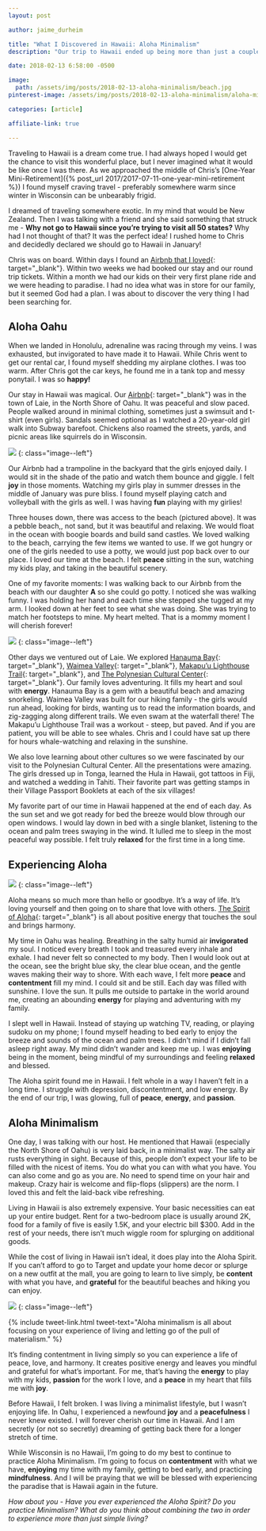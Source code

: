 ```yaml
---
layout: post

author: jaime_durheim

title: "What I Discovered in Hawaii: Aloha Minimalism"
description: "Our trip to Hawaii ended up being more than just a couple weeks on the beach. We discovered a way of living that spoke to our souls."

date: 2018-02-13 6:58:00 -0500

image:
  path: /assets/img/posts/2018-02-13-aloha-minimalism/beach.jpg
pinterest-image: /assets/img/posts/2018-02-13-aloha-minimalism/aloha-minimalism

categories: [article]

affiliate-link: true

---
```


Traveling to Hawaii is a dream come true. I had always hoped I would get the chance to visit this wonderful place, but I never imagined what it would be like once I was there. As we approached the middle of Chris’s [One-Year Mini-Retirement]({% post_url 2017/2017-07-11-one-year-mini-retirement %}) I found myself craving travel - preferably somewhere warm since winter in Wisconsin can be unbearably frigid.

I dreamed of traveling somewhere exotic. In my mind that would be New Zealand. Then I was talking with a friend and she said something that struck me - __Why not go to Hawaii since you’re trying to visit all 50 states?__ Why had I not thought of that? It was the perfect idea! I rushed home to Chris and decidedly declared we should go to Hawaii in January!

Chris was on board. Within days I found an [Airbnb that I loved](https://www.airbnb.com/rooms/841416){: target="_blank"}. Within two weeks we had booked our stay and our round trip tickets. Within a month we had our kids on their very first plane ride and we were heading to paradise. I had no idea what was in store for our family, but it seemed God had a plan. I was about to discover the very thing I had been searching for.

## Aloha Oahu

When we landed in Honolulu, adrenaline was racing through my veins. I was exhausted, but invigorated to have made it to Hawaii. While Chris went to get our rental car, I found myself shedding my airplane clothes. I was too warm. After Chris got the car keys, he found me in a tank top and messy ponytail. I was so __happy!__

Our stay in Hawaii was magical. Our [Airbnb](https://www.airbnb.com/c/chrisd5956){: target="_blank"} was in the town of Laie, in the North Shore of Oahu. It was peaceful and slow paced. People walked around in minimal clothing, sometimes just a swimsuit and t-shirt (even girls). Sandals seemed optional as I watched a 20-year-old girl walk into Subway barefoot. Chickens also roamed the streets, yards, and picnic areas like squirrels do in Wisconsin.

![]({{site.url}}/assets/img/posts/2018-02-13-aloha-minimalism/trampoline.jpg)
{: class="image--left"}

Our Airbnb had a trampoline in the backyard that the girls enjoyed daily. I would sit in the shade of the patio and watch them bounce and giggle. I felt __joy__ in those moments. Watching my girls play in summer dresses in the middle of January was pure bliss. I found myself playing catch and volleyball with the girls as well. I was having __fun__ playing with my girlies!

Three houses down, there was access to the beach (pictured above). It was a pebble beach,, not sand, but it was beautiful and relaxing. We would float in the ocean with boogie boards and build sand castles. We loved walking to the beach, carrying the few items we wanted to use. If we got hungry or one of the girls needed to use a potty, we would just pop back over to our place. I loved our time at the beach. I felt __peace__ sitting in the sun, watching my kids play, and taking in the beautiful scenery.

One of my favorite moments: I was walking back to our Airbnb from the beach with our daughter __A__ so she could go potty. I noticed she was walking funny. I was holding her hand and each time she stepped she tugged at my arm. I looked down at her feet to see what she was doing. She was trying to match her footsteps to mine. My heart melted. That is a mommy moment I will cherish forever!

![]({{site.url}}/assets/img/posts/2018-02-13-aloha-minimalism/waimea-falls.jpg)
{: class="image--left"}

Other days we ventured out of Laie. We explored [Hanauma Bay](https://hanaumabaystatepark.com/){: target="_blank"}, [Waimea Valley](https://www.waimeavalley.net/){: target="_blank"}, [Makapu’u Lighthouse Trail](https://www.gohawaii.com/islands/oahu/regions/windward-coast/makapuu-point-lighthouse){: target="_blank"}, and [The Polynesian Cultural Center](https://www.polynesia.com/){: target="_blank"}. Our family loves adventuring. It fills my heart and soul with __energy__. Hanauma Bay is a gem with a beautiful beach and amazing snorkeling. Waimea Valley was built for our hiking family - the girls would run ahead, looking for birds, wanting us to read the information boards, and zig-zagging along different trails. We even swam at the waterfall there! The Makapu’u Lighthouse Trail was a workout - steep, but paved. And if you are patient, you will be able to see whales. Chris and I could have sat up there for hours whale-watching and relaxing in the sunshine.

We also love learning about other cultures so we were fascinated by our visit to the Polynesian Cultural Center. All the presentations were amazing. The girls dressed up in Tonga, learned the Hula in Hawaii, got tattoos in Fiji, and watched a wedding in Tahiti. Their favorite part was getting stamps in their Village Passport Booklets at each of the six villages!

My favorite part of our time in Hawaii happened at the end of each day. As the sun set and we got ready for bed the breeze would blow through our open windows. I would lay down in bed with a single blanket, listening to the ocean and palm trees swaying in the wind. It lulled me to sleep in the most peaceful way possible. I felt truly __relaxed__ for the first time in a long time.

## Experiencing Aloha

![]({{site.url}}/assets/img/posts/2018-02-13-aloha-minimalism/jaime-and-n.jpg)
{: class="image--left"}

Aloha means so much more than hello or goodbye. It’s a way of life. It’s loving yourself and then going on to share that love with others. [The Spirit of Aloha](https://www.to-hawaii.com/aloha.php){: target="_blank"} is all about positive energy that touches the soul and brings harmony.

My time in Oahu was healing. Breathing in the salty humid air __invigorated__ my soul. I noticed every breath I took and treasured every inhale and exhale. I had never felt so connected to my body. Then I would look out at the ocean, see the bright blue sky, the clear blue ocean, and the gentle waves making their way to shore. With each wave, I felt more __peace__ and __contentment__ fill my mind. I could sit and be still. Each day was filled with sunshine. I love the sun. It pulls me outside to partake in the world around me, creating an abounding __energy__ for playing and adventuring with my family.

I slept well in Hawaii. Instead of staying up watching TV, reading, or playing sudoku on my phone; I found myself heading to bed early to enjoy the breeze and sounds of the ocean and palm trees. I didn’t mind if I didn’t fall asleep right away. My mind didn’t wander and keep me up. I was __enjoying__ being in the moment, being mindful of my surroundings and feeling __relaxed__ and blessed.

The Aloha spirit found me in Hawaii. I felt whole in a way I haven’t felt in a long time. I struggle with depression, discontentment, and low energy. By the end of our trip, I was glowing, full of __peace__, __energy__, and __passion__.

## Aloha Minimalism

One day, I was talking with our host. He mentioned that Hawaii (especially the North Shore of Oahu) is very laid back, in a minimalist way. The salty air rusts everything in sight. Because of this, people don’t expect your life to be filled with the nicest of items. You do what you can with what you have. You can also come and go as you are. No need to spend time on your hair and makeup. Crazy hair is welcome and flip-flops (slippers) are the norm. I loved this and felt the laid-back vibe refreshing.

Living in Hawaii is also extremely expensive. Your basic necessities can eat up your entire budget. Rent for a two-bedroom place is usually around 2K, food for a family of five is easily 1.5K, and your electric bill $300. Add in the rest of your needs, there isn’t much wiggle room for splurging on additional goods.

While the cost of living in Hawaii isn’t ideal, it does play into the Aloha Spirit. If you can’t afford to go to Target and update your home decor or splurge on a new outfit at the mall, you are going to learn to live simply, be __content__ with what you have, and __grateful__ for the beautiful beaches and hiking you can enjoy.

![]({{site.url}}/assets/img/posts/2018-02-13-aloha-minimalism/boogie-boarding.jpg)
{: class="image--left"}

{% include tweet-link.html tweet-text="Aloha minimalism is all about focusing on your experience of living and letting go of the pull of materialism." %}

It’s finding contentment in living simply so you can experience a life of peace, love, and harmony. It creates positive energy and leaves you mindful and grateful for what’s important. For me, that’s having the __energy__ to play with my kids, __passion__ for the work I love, and a __peace__ in my heart that fills me with __joy__.

Before Hawaii, I felt broken. I was living a minimalist lifestyle, but I wasn’t enjoying life. In Oahu, I experienced a newfound __joy__ and a __peacefulness__ I never knew existed. I will forever cherish our time in Hawaii. And I am secretly (or not so secretly) dreaming of getting back there for a longer stretch of time.

While Wisconsin is no Hawaii, I’m going to do my best to continue to practice Aloha Minimalism. I’m going to focus on __contentment__ with what we have, __enjoying__ my time with my family, getting to bed early, and practicing __mindfulness__. And I will be praying that we will be blessed with experiencing the paradise that is Hawaii again in the future.

_How about you - Have you ever experienced the Aloha Spirit? Do you practice Minimalism? What do you think about combining the two in order to experience more than just simple living?_
